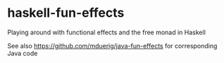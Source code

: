 # haskell-fun-effects

Playing around with functional effects and the free monad in Haskell

See also https://github.com/mduerig/java-fun-effects for corresponding Java code